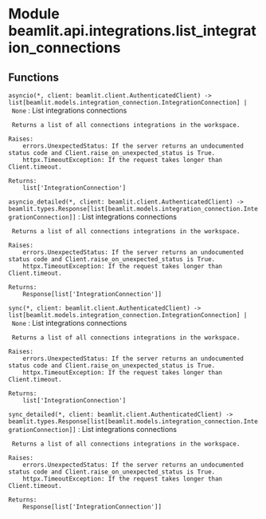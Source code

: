 Module beamlit.api.integrations.list_integration_connections
============================================================

Functions
---------

`asyncio(*, client: beamlit.client.AuthenticatedClient) ‑> list[beamlit.models.integration_connection.IntegrationConnection] | None`
:   List integrations connections
    
     Returns a list of all connections integrations in the workspace.
    
    Raises:
        errors.UnexpectedStatus: If the server returns an undocumented status code and Client.raise_on_unexpected_status is True.
        httpx.TimeoutException: If the request takes longer than Client.timeout.
    
    Returns:
        list['IntegrationConnection']

`asyncio_detailed(*, client: beamlit.client.AuthenticatedClient) ‑> beamlit.types.Response[list[beamlit.models.integration_connection.IntegrationConnection]]`
:   List integrations connections
    
     Returns a list of all connections integrations in the workspace.
    
    Raises:
        errors.UnexpectedStatus: If the server returns an undocumented status code and Client.raise_on_unexpected_status is True.
        httpx.TimeoutException: If the request takes longer than Client.timeout.
    
    Returns:
        Response[list['IntegrationConnection']]

`sync(*, client: beamlit.client.AuthenticatedClient) ‑> list[beamlit.models.integration_connection.IntegrationConnection] | None`
:   List integrations connections
    
     Returns a list of all connections integrations in the workspace.
    
    Raises:
        errors.UnexpectedStatus: If the server returns an undocumented status code and Client.raise_on_unexpected_status is True.
        httpx.TimeoutException: If the request takes longer than Client.timeout.
    
    Returns:
        list['IntegrationConnection']

`sync_detailed(*, client: beamlit.client.AuthenticatedClient) ‑> beamlit.types.Response[list[beamlit.models.integration_connection.IntegrationConnection]]`
:   List integrations connections
    
     Returns a list of all connections integrations in the workspace.
    
    Raises:
        errors.UnexpectedStatus: If the server returns an undocumented status code and Client.raise_on_unexpected_status is True.
        httpx.TimeoutException: If the request takes longer than Client.timeout.
    
    Returns:
        Response[list['IntegrationConnection']]